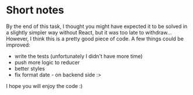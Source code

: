 # Short notes

By the end of this task, I thought you might have expected it to be solved in a slightly simpler way without React, but it was too late to withdraw... However, I think this is a pretty good piece of code. A few things could be improved:
- write the tests (unfortunately I didn't have more time)
- push more logic to reducer
- better styles
- fix format date - on backend side :>

I hope you will enjoy the code :)

<!-- # Schibsted frontend task app

This is a very basic npm project with default webpack setup.

You should use this project as a base for your solution.
Feel free to modify/extend this with whatever you need.

In case you need some assistance take a look at official webpack docs:
 - [Guides](https://webpack.js.org/guides/) 
 - [Concepts](https://webpack.js.org/concepts/)

Eventually this application will request live data from a real API.

You can find the full description of your assignment in [ASSIGNMENT.md](ASSIGNMENT.md)

## API Documentation
Api server can be found in `server.js` file. You should not modify this file, only use it.

To run the server do:
> `$ node server.js`

Server will start listening on port `6010`.

The server has 2 endpoints:

`/articles/sports` - returns a list of articles from `sport` category

`/articles/fashion` - returns a list of articles from `fashion` category

Be aware of backend errors! -->

